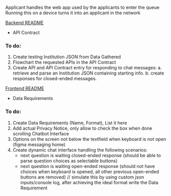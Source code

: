 Applicant handles the web app used by the applicants to enter the queue
Running this on a device turns it into an applicant in the network

[Backend README](../server/backend/APPLICANT_README.md)
- API Contract

### To do:
1. Create testing Institution JSON from Data Gathered
2. Flowchart the requested APIs in the API Contract
3. Create API and API Contract entry for responding to chat messages:
  a. retrieve and parse an Institution JSON containing starting info.
  b. create responses for closed-ended messages.


[Frontend README](frontend/README.md)
- Data Requirements

### To do: 
1. Create Data Requirements (Name, Format), List it here
2. Add actual Privacy Notice, only allow to check the box when done scrolling
Chatbot Interface
3. Options on the screen not below the textfield when keyboard is not open (figma messaging home)
4. Create dynamic chat interface handling the following scenarios:
    - next question is waiting closed-ended response (should be able to parse question choices as selectable buttons)
    - next question is waiting open-ended response (should not have choices when keyboard is opened, all other previous open-ended buttons are removed)
    // simulate this by using custom json inputs/console log, after achieving the ideal format write the Data Requirement 

